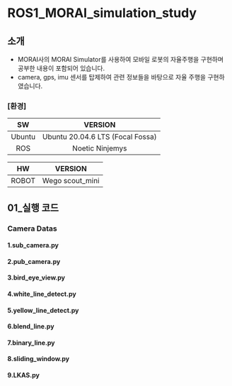 # ROS1_MORAI_simulation_study

## 소개
-  MORAI사의 MORAI Simulator를 사용하여 모바일 로봇의 자율주행을 구현하며 공부한 내용이 포함되어 있습니다.
-  camera, gps, imu 센서를 탑제하여 관련 정보들을 바탕으로 자율 주행을 구현하였습니다.

### [환경]
|SW|VERSION|
|:--:|:--:|
|Ubuntu|Ubuntu 20.04.6 LTS (Focal Fossa)| 
|ROS|Noetic Ninjemys| 

|HW|VERSION|
|:--:|:--:|
|ROBOT|Wego scout_mini|

## 01_실행 코드
### Camera Datas
#### 1.sub_camera.py
#### 2.pub_camera.py
#### 3.bird_eye_view.py
#### 4.white_line_detect.py
#### 5.yellow_line_detect.py
#### 6.blend_line.py
#### 7.binary_line.py
#### 8.sliding_window.py
#### 9.LKAS.py

